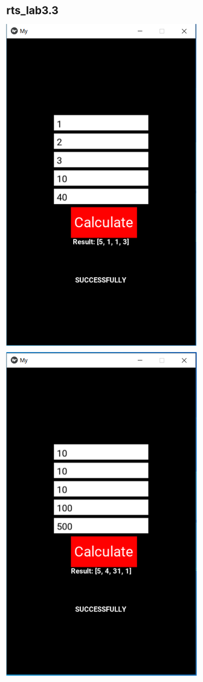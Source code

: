 # rts_lab3.3

![test1](https://github.com/RENZOje/rts3.3/blob/master/test1.png)

![test2](https://github.com/RENZOje/rts3.3/blob/master/test2.png)
